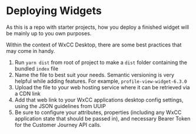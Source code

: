 # Deploying Widgets

As this is a repo with starter projects, how you deploy a finished widget will be mainly up to you own purposes.

Within the context of WxCC Desktop, there are some best practices that may come in handy.

1. Run `yarn dist` from root of project to make a `dist` folder containing the bundled `index` file
2. Name the file to best suit your needs. Semantic versioning is very helpful while adding features. For example, `profile-view-widget-6.3.0`
3. Upload the file to your web hosting service where it can be retrieved via a CDN link
4. Add that web link to your WxCC applications desktop config settings, using the JSON guidelines from UUIP
5. Be sure to configure your attributes, properties (including any WxCC application state that should be passed in), and necessary Bearer Token for the Customer Journey API calls.
